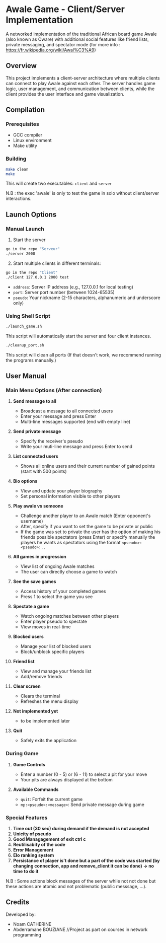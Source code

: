 # Awale Game - Client/Server Implementation

A networked implementation of the traditional African board game Awale (also known as Oware) with additional social features like friend lists, private messaging, and spectator mode (for more info : https://fr.wikipedia.org/wiki/Awal%C3%A9)

## Overview

This project implements a client-server architecture where multiple clients can connect to play Awale against each other. The server handles game logic, user management, and communication between clients, while the client provides the user interface and game visualization.

## Compilation

### Prerequisites
- GCC compiler
- Linux environment
- Make utility

### Building
```bash
make clean
make
```

This will create two executables: `client` and `server`

N.B : the exec 'awale' is only to test the game in solo without client/server interactions.

## Launch Options

### Manual Launch
1. Start the server
```bash
go in the repo "Serveur"
./server 2000
```

2. Start multiple clients in different terminals:
```bash
go in the repo "Client"
./client 127.0.0.1 2000 test
```
- `address`: Server IP address (e.g., 127.0.0.1 for local testing)
- `port`: Server port number (between 1024-65535)
- `pseudo`: Your nickname (2-15 characters, alphanumeric and underscore only)

### Using Shell Script
```bash
./launch_game.sh
```
This script will automatically start the server and four client instances.

```bash
./cleanup_port.sh
```
This script will clean all ports (If that doesn't work, we recommend running the programs manually.)

## User Manual 

### Main Menu Options (After connection)

1. **Send message to all**
   - Broadcast a message to all connected users
   - Enter your message and press Enter
   - Multi-line messages supported (end with empty line)

2. **Send private message**
   - Specify the receiver's pseudo
   - Write your muti-line message and press Enter to send

3. **List connected users**
   - Shows all online users and their current number of gained points (start with 500 points)

4. **Bio options**
   - View and update your player biography
   - Set personal information visible to other players

5. **Play awale vs someone**
   - Challenge another player to an Awale match (Enter opponent's username)
   - After, specify if you want to set the game to be private or public
   - If the game was set to private the user has the option of making his friends possible spectators (press Enter) or specify manually the players he wants as spectators using the format `<pseudo>:<pseudo>:..`
   
6. **All games in progression**
   - View list of ongoing Awale matches
   - The user can directly choose a game to watch 

7. **See the save games**
   - Access history of your completed games
   - Press 1 to select the game you see
   
8. **Spectate a game**
   - Watch ongoing matches between other players
   - Enter player pseudo to spectate
   - View moves in real-time

9. **Blocked users**
   - Manage your list of blocked users
   - Block/unblock specific players

10. **Friend list**
    - View and manage your friends list
    - Add/remove friends

11. **Clear screen**
    - Clears the terminal
    - Refreshes the menu display
     
12. **Not implemented yet**
    - to be implemented later
  
13. **Quit**
    - Safely exits the application

### During Game

1. **Game Controls**
   - Enter a number (0 - 5) or (6 - 11) to select a pit for your move
   - Your pits are always displayed at the bottom

2. **Available Commands**
   - `quit`: Forfeit the current game
   - `mp:<pseudo>:<message>`: Send private message during game

### Special Features

1. **Time out (30 sec) during demand if the demand is not accepted**
2. **Unicity of pseudo**
3. **Good Managagement of exit ctrl c**
4. **Reutilisabity of the code**
5. **Error Management**
6. **Elo ranking system**
7. **Persistance of player is't done but a part of the code was started (by changing connection, app and remove_client it can be done) -> no time to do it**

N.B : Some actions block messages of the server while not not done but these actions are atomic and not problematic (public messsage, ...).

## Credits

Developed by:
- Noam CATHERINE
- Abderramane BOUZIANE
//Project as part on courses in network programming
